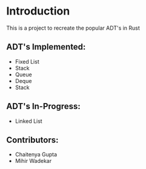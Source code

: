 # Introduction
This is a project to recreate the popular ADT's in Rust

## ADT's Implemented:
- Fixed List
- Stack
- Queue
- Deque
- Stack

## ADT's In-Progress:
- Linked List

## Contributors:
- Chaitenya Gupta
- Mihir Wadekar

